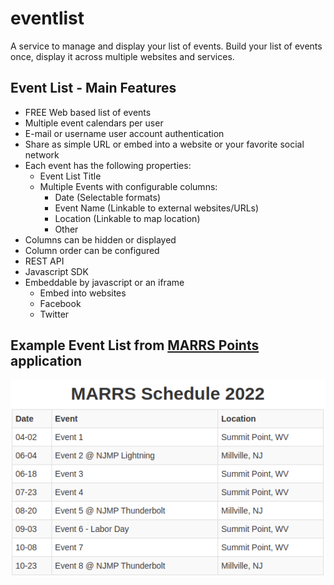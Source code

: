 # eventlist
A service to manage and display your list of events.  Build your list of events once, display it across multiple websites and services.

## Event List - Main Features
- FREE Web based list of events
- Multiple event calendars per user
- E-mail or username user account authentication
- Share as simple URL or embed into a website or your favorite social network
- Each event has the following properties:
  - Event List Title
  - Multiple Events with configurable columns:
    - Date (Selectable formats)
    - Event Name (Linkable to external websites/URLs)
    - Location (Linkable to map location)
    - Other
- Columns can be hidden or displayed
- Column order can be configured
- REST API
- Javascript SDK
- Embeddable by javascript or an iframe
  - Embed into websites
  - Facebook
  - Twitter

## Example Event List from [MARRS Points](http://marrspoints.com/) application
![](docs/MARRS-2022.png)
